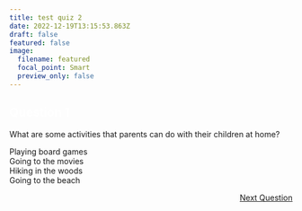 ```yaml
---
title: test quiz 2
date: 2022-12-19T13:15:53.863Z
draft: false
featured: false
image:
  filename: featured
  focal_point: Smart
  preview_only: false
---
```

<script>
let correctAnswer = document.querySelectorAll(".quizbox-question");
for(let i = 0; i < correctAnswer.length; i++) {
  correctAnswer[i].addEventListener("click", function(){
    if(correctAnswer[i].textContent === "hidden answer"){
      correctAnswer[i].style.backgroundColor = "#32dc66";
    }
    else{
      correctAnswer[i].style.backgroundColor = "#dc3232";
    }
  });
}
</script>

<div class="quizbox">
<h2 style="color: #ffffff;">Question 1</h2>
<p>What are some activities that parents can do with their children at home?</p>

<div class="quizbox-question" onclick="this.style.backgroundColor='#32dc66';">Playing board games</div>
<div class="quizbox-question" onclick="this.style.backgroundColor='#dc3232';">Going to the movies</div>
<div class="quizbox-question" onclick="this.style.backgroundColor='#dc3232';">Hiking in the woods</div>
<div class="quizbox-question" onclick="this.style.backgroundColor='#dc3232';">Going to the beach</div>


<p style="text-align: right;"><a href="/parents-children-time-at-home-activities-galore-2/" class="btn btn-primary btn-lg mb-md-1">Next Question <i class="fa-solid fa-arrow-right"></i></a></p>
</div>

<script>
let correctAnswer = document.querySelectorAll(".quizbox-question");
for(let i = 0; i < correctAnswer.length; i++) {
  correctAnswer[i].addEventListener("click", function(){
    if(correctAnswer[i].textContent === "Playing board games"){
      correctAnswer[i].style.backgroundColor = "#32dc66";
      correctAnswer[i].innerHTML = correctAnswer[i].textContent + "<br>Playing board games is a great way for parents and their children to bond and have fun together at home.
    }
    else{
      correctAnswer[i].style.backgroundColor = "#dc3232";
    }
  });
}
</script>